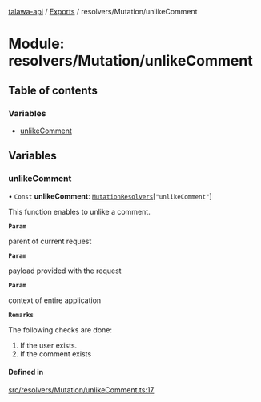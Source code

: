 [talawa-api](../README.md) / [Exports](../modules.md) / resolvers/Mutation/unlikeComment

# Module: resolvers/Mutation/unlikeComment

## Table of contents

### Variables

- [unlikeComment](resolvers_Mutation_unlikeComment.md#unlikecomment)

## Variables

### unlikeComment

• `Const` **unlikeComment**: [`MutationResolvers`](types_generatedGraphQLTypes.md#mutationresolvers)[``"unlikeComment"``]

This function enables to unlike a comment.

**`Param`**

parent of current request

**`Param`**

payload provided with the request

**`Param`**

context of entire application

**`Remarks`**

The following checks are done:
1. If the user exists.
2. If the comment exists

#### Defined in

[src/resolvers/Mutation/unlikeComment.ts:17](https://github.com/PalisadoesFoundation/talawa-api/blob/fcc2f8f/src/resolvers/Mutation/unlikeComment.ts#L17)
